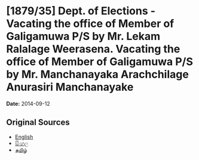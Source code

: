# [1879/35] Dept. of Elections - Vacating the office of Member of Galigamuwa P/S by Mr. Lekam Ralalage Weerasena. Vacating the office of Member of Galigamuwa P/S by Mr. Manchanayaka Arachchilage Anurasiri Manchanayake

**Date:** 2014-09-12

## Original Sources

- [English](https://documents.gov.lk/view/extra-gazettes/2014/9/1879-35_E.pdf)
- [සිංහල](https://documents.gov.lk/view/extra-gazettes/2014/9/1879-35_S.pdf)
- [தமிழ்](https://documents.gov.lk/view/extra-gazettes/2014/9/1879-35_T.pdf)
